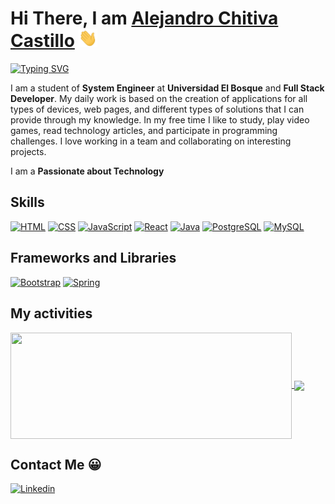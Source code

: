 <h1>Hi There, I am <a  href="https://github.com/AlejandroChitivaC">Alejandro Chitiva Castillo</a> <img  src="https://raw.githubusercontent.com/ABSphreak/ABSphreak/master/gifs/Hi.gif" width="30px"></h1>

[![Typing SVG](https://readme-typing-svg.herokuapp.com/?lines=Welcome+to+my+Github;Bienvenido+a+mi+Github)](https://git.io/typing-svg)

I am a student of  **System Engineer** at **Universidad El Bosque** and **Full Stack Developer**. My daily work is based on the creation of applications for all types of devices, web pages, and different types of solutions that I can provide through my knowledge. In my free time I like to study, play video games, read technology articles, and participate in programming challenges. I love working in a team and collaborating on interesting projects.

I am a **Passionate about Technology**

## Skills

<p>
    <a href="#"><img alt="HTML" src="https://img.shields.io/badge/HTML5-E34F26?style=for-the-badge&logo=html5&logoColor=white"></a>
    <a href="#"><img alt="CSS" src="https://img.shields.io/badge/CSS3-1572B6?style=for-the-badge&logo=css3&logoColor=white"></a>
    <a href="#"><img alt="JavaScript" src="https://img.shields.io/badge/JavaScript-F7DF1E?style=for-the-badge&logo=javascript&logoColor=black"></a>
    <a href="#"><img alt="React" src="https://img.shields.io/badge/React-20232A?style=for-the-badge&logo=react&logoColor=61DAFB"></a>
    <a href="#"><img alt="Java" src="https://img.shields.io/badge/Java-ED8B00?style=for-the-badge&logo=java&logoColor=white"></a>
    <a href="#"><img alt="PostgreSQL" src="https://img.shields.io/badge/PostgreSQL-316192?style=for-the-badge&logo=postgresql&logoColor=white"></a>
    <a href="#"><img alt="MySQL" src="https://img.shields.io/badge/MySQL-00000F?style=for-the-badge&logo=mysql&logoColor=white"></a>
    

  
</p>

 ## Frameworks and Libraries

<p>
   <a href="#"><img alt="Bootstrap" src="https://img.shields.io/badge/Bootstrap-563D7C?style=for-the-badge&logo=bootstrap&logoColor=white"></a>  
   <a href="#"><img alt="Spring" src="https://img.shields.io/badge/Spring-6DB33F?style=for-the-badge&logo=spring&logoColor=white"></a>
  
  
</p>

## My activities

<a href="https://github.com/AlejandroChitivaC/github-readme-stats">
  <img width=450 height=170 align="center" src="https://github-readme-stats.vercel.app/api?username=AlejandroChitivaC&theme=react&show_icons=true&bg_color=0D1117&hide_border=true" />
</a>
<a href="https://github.com/AlejandroChitivaC/github-readme-stats">
  <img align="center" src="https://github-readme-stats.vercel.app/api/top-langs/?username=AlejandroChitivaC&theme=react&layout=compact&bg_color=0D1117&hide_border=true" />
</a>

## Contact Me 😀

[![Linkedin](https://img.shields.io/badge/-LinkedIn-blue?style=flat&logo=Linkedin&logoColor=white)](https://www.linkedin.com/in/alejandro-chitiva-castillo/)
